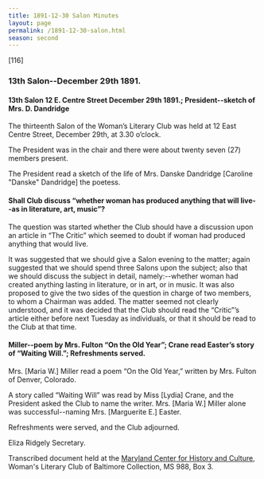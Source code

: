 ```yaml
---
title: 1891-12-30 Salon Minutes
layout: page
permalink: /1891-12-30-salon.html
season: second
---
```


<style>
    #maincontent{
        font-size:1.4em;
    }
</style>
[116]

### 13th Salon--December 29th 1891.

#### 13th Salon 12 E. Centre Street December 29th 1891.; President--sketch of Mrs. D. Dandridge

The thirteenth Salon of the Woman’s Literary Club was held at 12 East Centre Street, December 29th, at 3.30 o’clock.

The President was in the chair and there were about twenty seven (27) members present.

The President read a sketch of the life of Mrs. Danske Dandridge [Caroline "Danske" Dandridge] the poetess.

#### Shall Club discuss “whether woman has produced anything that will live--as in literature, art, music”?

The question was started whether the Club should have a discussion upon an article in “The Critic” which seemed to doubt if woman had produced anything that would live.

It was suggested that we should give a Salon evening to the matter; again suggested that we should spend three Salons upon the subject; also that we should discuss the subject in detail, namely:--whether woman had created anything lasting in literature, or in art, or in music. It was also proposed to give the two sides of the question in charge of two members, to whom a Chairman was added. The matter seemed not clearly understood, and it was decided that the Club should read the “Critic”’s article either before next Tuesday as individuals, or that it should be read to the Club at that time.

#### Miller--poem by Mrs. Fulton “On the Old Year”; Crane read Easter’s story of “Waiting Will.”; Refreshments served.

Mrs. [Maria W.] Miller read a poem “On the Old Year,” written by Mrs. Fulton of Denver, Colorado.

A story called “Waiting Will” was read by Miss [Lydia] Crane, and the President asked the Club to name the writer. Mrs. [Maria W.] Miller alone was successful--naming Mrs. [Marguerite E.] Easter.

Refreshments were served, and the Club adjourned.

Eliza Ridgely
Secretary.

Transcribed document held at the [Maryland Center for History and Culture](http://mdhs.org/), Woman's Literary Club of Baltimore Collection, MS 988, Box 3. 